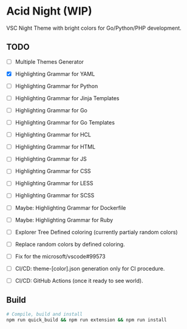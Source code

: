 # Acid Night (WIP)

VSC Night Theme with bright colors for Go/Python/PHP development.

## TODO

 - [ ] Multiple Themes Generator
 - [x] Highlighting Grammar for YAML
 - [ ] Highlighting Grammar for Python
 - [ ] Highlighting Grammar for Jinja Templates
 - [ ] Highlighting Grammar for Go
 - [ ] Highlighting Grammar for Go Templates
 - [ ] Highlighting Grammar for HCL
 - [ ] Highlighting Grammar for HTML
 - [ ] Highlighting Grammar for JS
 - [ ] Highlighting Grammar for CSS
 - [ ] Highlighting Grammar for LESS
 - [ ] Highlighting Grammar for SCSS
 - [ ] Maybe: Highlighting Grammar for Dockerfile
 - [ ] Maybe: Highlighting Grammar for Ruby
 - [ ] Explorer Tree Defined coloring (currently partialy random colors)
 - [ ] Replace random colors by defined coloring.
 - [ ] Fix for the microsoft/vscode#99573
 - [ ] CI/CD: theme-[color].json generation only for CI procedure.
 - [ ] CI/CD: GitHub Actions (once it ready to see world).


## Build

```bash
# Compile, build and install
npm run quick_build && npm run extension && npm run install
```

